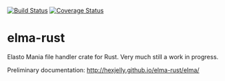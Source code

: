 [![Build Status](https://travis-ci.org/hexjelly/elma-rust.svg?branch=refactor)](https://travis-ci.org/hexjelly/elma-rust) [![Coverage Status](https://coveralls.io/repos/github/hexjelly/elma-rust/badge.svg?branch=refactor)](https://coveralls.io/github/hexjelly/elma-rust?branch=refactor)

# elma-rust
Elasto Mania file handler crate for Rust. Very much still a work in progress.

Preliminary documentation: http://hexjelly.github.io/elma-rust/elma/

